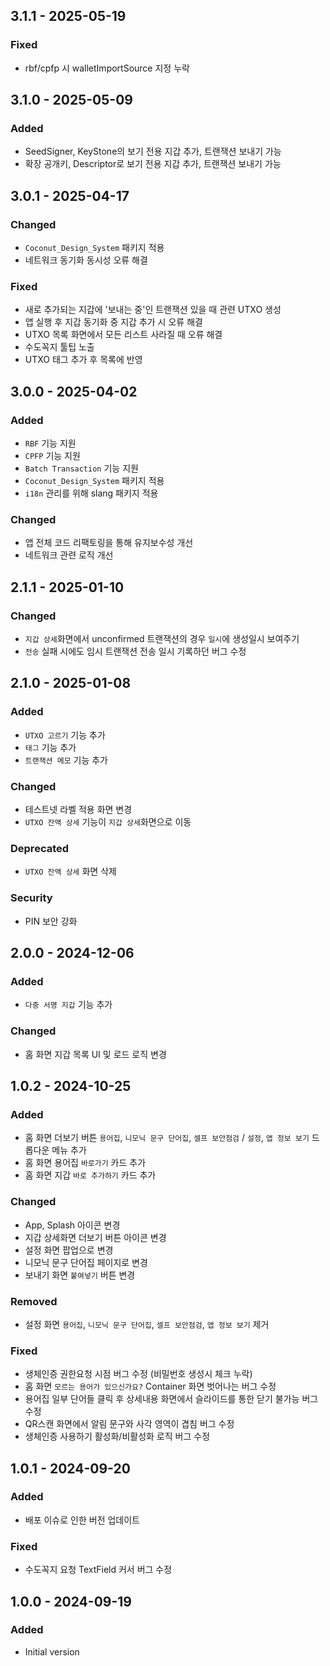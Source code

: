 ## 3.1.1 - 2025-05-19
### Fixed
* rbf/cpfp 시 walletImportSource 지정 누락

## 3.1.0 - 2025-05-09
### Added
* SeedSigner, KeyStone의 보기 전용 지갑 추가, 트랜잭션 보내기 가능
* 확장 공개키, Descriptor로 보기 전용 지갑 추가, 트랜잭션 보내기 가능

## 3.0.1 - 2025-04-17
### Changed
* `Coconut_Design_System` 패키지 적용
* 네트워크 동기화 동시성 오류 해결

### Fixed
* 새로 추가되는 지갑에 '보내는 중'인 트랜잭션 있을 때 관련 UTXO 생성
* 앱 실행 후 지갑 동기화 중 지갑 추가 시 오류 해결
* UTXO 목록 화면에서 모든 리스트 사라질 때 오류 해결
* 수도꼭지 툴팁 노출
* UTXO 태그 추가 후 목록에 반영

## 3.0.0 - 2025-04-02
### Added
* `RBF` 기능 지원
* `CPFP` 기능 지원
* `Batch Transaction` 기능 지원
* `Coconut_Design_System` 패키지 적용
* `i18n` 관리를 위해 slang 패키지 적용

### Changed
* 앱 전체 코드 리팩토링을 통해 유지보수성 개선
* 네트워크 관련 로직 개선

## 2.1.1 - 2025-01-10
### Changed
* `지갑 상세`화면에서 unconfirmed 트랜잭션의 경우 `일시`에 생성일시 보여주기
* `전송` 실패 시에도 임시 트랜잭션 전송 일시 기록하던 버그 수정
  
## 2.1.0 - 2025-01-08
### Added
* `UTXO 고르기` 기능 추가
* `태그` 기능 추가
* `트랜잭션 메모` 기능 추가

### Changed
* 테스트넷 라벨 적용 화면 변경
* `UTXO 잔액 상세` 기능이 `지갑 상세`화면으로 이동

### Deprecated
* `UTXO 잔액 상세` 화면 삭제

### Security
* PIN 보안 강화

## 2.0.0 - 2024-12-06
### Added
* `다중 서명 지갑` 기능 추가

### Changed
* 홈 화면 지갑 목록 UI 및 로드 로직 변경

## 1.0.2 - 2024-10-25
### Added
* 홈 화면 더보기 버튼 `용어집`, `니모닉 문구 단어집`, `셀프 보안점검` / `설정`, `앱 정보 보기` 드롭다운 메뉴 추가
* 홈 화면 용어집 `바로가기` 카드 추가
* 홈 화면 지갑 `바로 추가하기` 카드 추가

### Changed
* App, Splash 아이콘 변경
* 지갑 상세화면 더보기 버튼 아이콘 변경
* 설정 화면 팝업으로 변경
* 니모닉 문구 단어집 페이지로 변경
* 보내기 화면 `붙여넣기` 버튼 변경

### Removed
* 설정 화면 `용어집`, `니모닉 문구 단어집`, `셀프 보안점검`, `앱 정보 보기` 제거

### Fixed
* 생체인증 권한요청 시점 버그 수정 (비밀번호 생성시 체크 누락)
* 홈 화면 `모르는 용어가 있으신가요?` Container 화면 벗어나는 버그 수정
* 용어집 일부 단어들 클릭 후 상세내용 화면에서 슬라이드를 통한 닫기 불가능 버그 수정
* QR스캔 화면에서 알림 문구와 사각 영역이 겹침 버그 수정
* 생체인증 사용하기 활성화/비활성화 로직 버그 수정

## 1.0.1 - 2024-09-20
### Added
* 배포 이슈로 인한 버전 업데이트

### Fixed
* 수도꼭지 요청 TextField 커서 버그 수정

## 1.0.0 - 2024-09-19
### Added
* Initial version